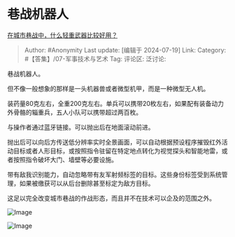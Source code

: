 # 巷战机器人
[在城市巷战中，什么轻重武器比较好用？](https://www.zhihu.com/question/61613660/answer/3566682695)

> Author: #Anonymity
> Last update: [编辑于 2024-07-19]
> Link:
> Category: #【答集】/07-军事技术与艺术 
> Tag: 
> 评论区:
> 泛讨论:

巷战机器人。

但不像一般想象的那样是一头机器兽或者微型机甲，而是一种微型无人机。

装药量80克左右，全重200克左右。单兵可以携带20枚左右，如果配有装备动力外骨骼的辎重兵，五人小队可以携带超过两百枚。

与操作者通过蓝牙链接。可以抛出后在地面滚动前进。

抛出后可以向后方传送低分辨率实时全景画面，可以自动根据预设程序摧毁红外活动目标或者人形目标，或按照指令驻留在特定地点转化为视觉探头和智能地雷，或者按照指令破坏大门、墙壁等必要设施。

带有敌我识别能力，自动忽略带有友军射频标签的目标。这些身份标签受到系统管理，如果被缴获可以从后台删除甚至标定为敌方目标。

这足以完全改变城市巷战的作战形态，而且并不在技术可以企及的范围之外。

![Image](https://pic1.zhimg.com/50/v2-c3e73cf4183a6a819492fdf463f54ee3_720w.jpg?source=2c26e567)

![Image](https://pica.zhimg.com/50/v2-fd1c94cc2fe42ddd8a529ef68ed3ad06_720w.jpg?source=2c26e567)